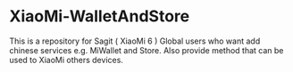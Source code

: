 # XiaoMi-WalletAndStore
This is a repository for Sagit ( XiaoMi 6 ) Global users who want add chinese services e.g. MiWallet and Store. Also provide method that can be used to XiaoMi others devices.
